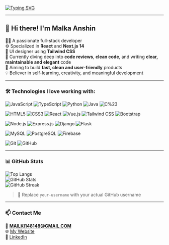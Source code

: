 [![Typing SVG](https://readme-typing-svg.herokuapp.com?font=Varela+Round&size=24&duration=3000&pause=800&color=38B2AC&center=true&vCenter=true&width=500&lines=Welcome+to+my+profile!;I'm+Malka+Anshin+%F0%9F%91%8B;Full+Stack+Developer+%F0%9F%A7%A0;Living+code+and+design)](https://github.com/your-username)

---

## 👋 Hi there! I'm Malka Anshin

👩‍💻 A passionate full-stack developer  
⚙️ Specialized in **React** and **Next.js 14**  
🎨 UI designer using **Tailwind CSS**  
🌱 Currently diving deep into **code reviews**, **clean code**, and writing **clear, maintainable and elegant** code  
🎯 Aiming to build **fast, clean and user-friendly** products  
💡 Believer in self-learning, creativity, and meaningful development

---

### 🛠️ Technologies I love working with:

![JavaScript](https://img.shields.io/badge/-JavaScript-F7DF1E?style=for-the-badge&logo=javascript&logoColor=black)
![TypeScript](https://img.shields.io/badge/-TypeScript-007ACC?style=for-the-badge&logo=typescript)
![Python](https://img.shields.io/badge/-Python-3776AB?style=for-the-badge&logo=python&logoColor=white)
![Java](https://img.shields.io/badge/-Java-007396?style=for-the-badge&logo=java&logoColor=white)
![C%23](https://img.shields.io/badge/-C%23-239120?style=for-the-badge&logo=c-sharp&logoColor=white)

![HTML5](https://img.shields.io/badge/-HTML5-E34F26?style=for-the-badge&logo=html5&logoColor=white)
![CSS3](https://img.shields.io/badge/-CSS3-1572B6?style=for-the-badge&logo=css3)
![React](https://img.shields.io/badge/-React-20232A?style=for-the-badge&logo=react)
![Vue.js](https://img.shields.io/badge/-Vue.js-4FC08D?style=for-the-badge&logo=vue.js&logoColor=white)
![Tailwind CSS](https://img.shields.io/badge/-TailwindCSS-38B2AC?style=for-the-badge&logo=tailwind-css)
![Bootstrap](https://img.shields.io/badge/-Bootstrap-7952B3?style=for-the-badge&logo=bootstrap)

![Node.js](https://img.shields.io/badge/-Node.js-339933?style=for-the-badge&logo=nodedotjs)
![Express.js](https://img.shields.io/badge/-Express.js-000000?style=for-the-badge&logo=express&logoColor=white)
![Django](https://img.shields.io/badge/-Django-092E20?style=for-the-badge&logo=django&logoColor=white)
![Flask](https://img.shields.io/badge/-Flask-000000?style=for-the-badge&logo=flask&logoColor=white)

![MySQL](https://img.shields.io/badge/-MySQL-4479A1?style=for-the-badge&logo=mysql&logoColor=white)
![PostgreSQL](https://img.shields.io/badge/-PostgreSQL-4169E1?style=for-the-badge&logo=postgresql&logoColor=white)
![Firebase](https://img.shields.io/badge/-Firebase-FFCA28?style=for-the-badge&logo=firebase&logoColor=black)

![Git](https://img.shields.io/badge/-Git-F05032?style=for-the-badge&logo=git&logoColor=white)
![GitHub](https://img.shields.io/badge/-GitHub-181717?style=for-the-badge&logo=github)

---

### 📊 GitHub Stats

![Top Langs](https://github-readme-stats.vercel.app/api/top-langs/?username=your-username&layout=donut&theme=tokyonight)  
![GitHub Stats](https://github-readme-stats.vercel.app/api?username=your-username&show_icons=true&theme=tokyonight)  
![GitHub Streak](https://streak-stats.demolab.com?user=your-username&theme=tokyonight&hide_border=true)

> 🔁 Replace `your-username` with your actual GitHub username

---

### 📫 Contact Me

📧 **MAILKI148148@GMAIL.COM**  
🌐 [My Website](https://yourwebsite.com)  
💼 [LinkedIn](https://www.linkedin.com/in/yourname)
